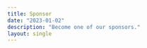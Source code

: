 ```yaml
---
title: Sponsor
date: "2023-01-02"
description: "Become one of our sponsors."
layout: single
---
```

